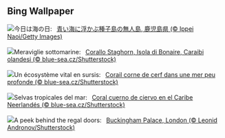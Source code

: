 ## Bing Wallpaper
![](https://www.bing.com/th?id=OHR.MarineDay2025_JA-JP8195760967_UHD.jpg&w=1000)今日は海の日:&nbsp;&ensp;[青い海に浮かぶ種子島の無人島, 鹿児島県 (© Ippei Naoi/Getty Images)](https://www.bing.com/th?id=OHR.MarineDay2025_JA-JP8195760967_UHD.jpg)
<br><br/>
![](https://www.bing.com/th?id=OHR.AcroporaReef_IT-IT2371984871_UHD.jpg&w=1000)Meraviglie sottomarine:&nbsp;&ensp;[Corallo Staghorn, Isola di Bonaire, Caraibi olandesi (© blue-sea.cz/Shutterstock)](https://www.bing.com/th?id=OHR.AcroporaReef_IT-IT2371984871_UHD.jpg)
<br><br/>
![](https://www.bing.com/th?id=OHR.AcroporaReef_FR-FR5200865280_UHD.jpg&w=1000)Un écosystème vital en sursis:&nbsp;&ensp;[Corail corne de cerf dans une mer peu profonde (© blue-sea.cz/Shutterstock)](https://www.bing.com/th?id=OHR.AcroporaReef_FR-FR5200865280_UHD.jpg)
<br><br/>
![](https://www.bing.com/th?id=OHR.AcroporaReef_ES-ES7878732690_UHD.jpg&w=1000)Selvas tropicales del mar:&nbsp;&ensp;[Coral cuerno de ciervo en el Caribe Neerlandés (© blue-sea.cz/Shutterstock)](https://www.bing.com/th?id=OHR.AcroporaReef_ES-ES7878732690_UHD.jpg)
<br><br/>
![](https://www.bing.com/th?id=OHR.BuckinghamPalaceOpening2025_EN-GB0680195600_UHD.jpg&w=1000)A peek behind the regal doors:&nbsp;&ensp;[Buckingham Palace, London (© Leonid Andronov/Shutterstock)](https://www.bing.com/th?id=OHR.BuckinghamPalaceOpening2025_EN-GB0680195600_UHD.jpg)
<br><br/>
